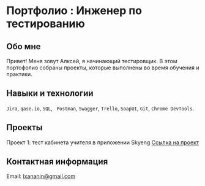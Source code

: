 # Портфолио : Инженер по тестированию


## Обо мне

Привет! Меня зовут Алксей, я начинающий тестировщик. 
В этом портофолио собраны проекты, которые выполнены во время обучения и практики.


## Навыки и технологии
``Jira``, ``qase.io``, ``SQL``, `` Postman``, ``Swagger``, ``Trello``,
``SoapUI``, ``Git``, ``Chrome DevTools``.


## Проекты
Проект 1: тест кабинета учителя в приложении Skyeng
  <a href="https://testqa35.atlassian.net/wiki/spaces/MP/pages/33272/EX1+1">Ссылка на проект</a>


## Контактная информация
Email: <lxananin@gmail.com>



